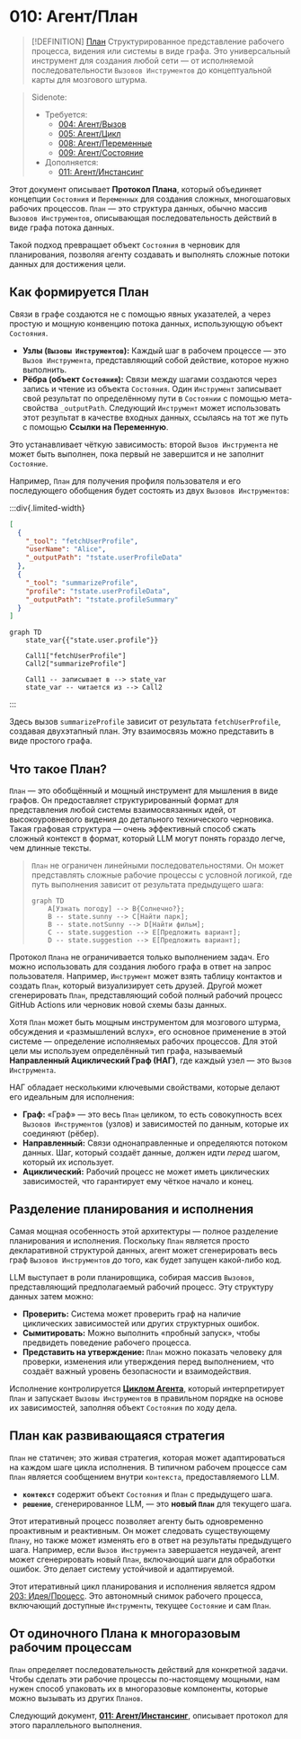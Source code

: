 # 010: Агент/План

> [!DEFINITION] [План](./000_glossary.md)
> Структурированное представление рабочего процесса, видения или системы в виде графа. Это универсальный инструмент для создания любой сети — от исполняемой последовательности `Вызовов Инструментов` до концептуальной карты для мозгового штурма.

> Sidenote:
> - Требуется:
>   - [004: Агент/Вызов](./004_agent_call.md)
>   - [005: Агент/Цикл](./005_agent_loop.md)
>   - [008: Агент/Переменные](./008_agent_variables.md)
>   - [009: Агент/Состояние](./009_agent_state.md)
> - Дополняется:
>   - [011: Агент/Инстансинг](./011_agent_instancing.md)

Этот документ описывает **Протокол Плана**, который объединяет концепции `Состояния` и `Переменных` для создания сложных, многошаговых рабочих процессов. `План` — это структура данных, обычно массив `Вызовов Инструментов`, описывающая последовательность действий в виде графа потока данных.

Такой подход превращает объект `Состояния` в черновик для планирования, позволяя агенту создавать и выполнять сложные потоки данных для достижения цели.

## Как формируется План

Связи в графе создаются не с помощью явных указателей, а через простую и мощную конвенцию потока данных, использующую объект `Состояния`.

- **Узлы (`Вызовы Инструментов`):** Каждый шаг в рабочем процессе — это `Вызов Инструмента`, представляющий собой действие, которое нужно выполнить.
- **Рёбра (объект `Состояния`):** Связи между шагами создаются через запись и чтение из объекта `Состояния`. Один `Инструмент` записывает свой результат по определённому пути в `Состоянии` с помощью мета-свойства `_outputPath`. Следующий `Инструмент` может использовать этот результат в качестве входных данных, ссылаясь на тот же путь с помощью **Ссылки на Переменную**.

Это устанавливает чёткую зависимость: второй `Вызов Инструмента` не может быть выполнен, пока первый не завершится и не заполнит `Состояние`.

Например, `План` для получения профиля пользователя и его последующего обобщения будет состоять из двух `Вызовов Инструментов`:

:::div{.limited-width}

```json
[
  {
    "_tool": "fetchUserProfile",
    "userName": "Alice",
    "_outputPath": "†state.userProfileData"
  },
  {
    "_tool": "summarizeProfile",
    "profile": "†state.userProfileData",
    "_outputPath": "†state.profileSummary"
  }
]
```

```mermaid
graph TD
    state_var{{"state.user.profile"}}

    Call1["fetchUserProfile"]
    Call2["summarizeProfile"]

    Call1 -- записывает в --> state_var
    state_var -- читается из --> Call2
```

:::

Здесь вызов `summarizeProfile` зависит от результата `fetchUserProfile`, создавая двухэтапный план. Эту взаимосвязь можно представить в виде простого графа.

## Что такое План?

`План` — это обобщённый и мощный инструмент для мышления в виде графов. Он предоставляет структурированный формат для представления любой системы взаимосвязанных идей, от высокоуровневого видения до детального технического черновика. Такая графовая структура — очень эффективный способ сжать сложный контекст в формат, который LLM могут понять гораздо легче, чем длинные тексты.

> `План` не ограничен линейными последовательностями. Он может представлять сложные рабочие процессы с условной логикой, где путь выполнения зависит от результата предыдущего шага:
> ```mermaid
> graph TD
>     A[Узнать погоду] --> B{Солнечно?};
>     B -- state.sunny --> C[Найти парк];
>     B -- state.notSunny --> D[Найти фильм];
>     C -- state.suggestion --> E[Предложить вариант];
>     D -- state.suggestion --> E[Предложить вариант];
> ```

Протокол `Плана` не ограничивается только выполнением задач. Его можно использовать для создания любого графа в ответ на запрос пользователя. Например, `Инструмент` может взять таблицу контактов и создать `План`, который визуализирует сеть друзей. Другой может сгенерировать `План`, представляющий собой полный рабочий процесс GitHub Actions или черновик новой схемы базы данных.

Хотя `План` может быть мощным инструментом для мозгового штурма, обсуждения и «размышлений вслух», его основное применение в этой системе — определение исполняемых рабочих процессов. Для этой цели мы используем определённый тип графа, называемый **Направленный Ациклический Граф (НАГ)**, где каждый узел — это `Вызов Инструмента`.

НАГ обладает несколькими ключевыми свойствами, которые делают его идеальным для исполнения:

- **Граф:** «Граф» — это весь `План` целиком, то есть совокупность всех `Вызовов Инструментов` (узлов) и зависимостей по данным, которые их соединяют (рёбер).
- **Направленный:** Связи однонаправленные и определяются потоком данных. Шаг, который создаёт данные, должен идти _перед_ шагом, который их использует.
- **Ациклический:** Рабочий процесс не может иметь циклических зависимостей, что гарантирует ему чёткое начало и конец.

## Разделение планирования и исполнения

Самая мощная особенность этой архитектуры — полное разделение планирования и исполнения. Поскольку `План` является просто декларативной структурой данных, агент может сгенерировать весь граф `Вызовов Инструментов` _до_ того, как будет запущен какой-либо код.

LLM выступает в роли планировщика, собирая массив `Вызовов`, представляющий предполагаемый рабочий процесс. Эту структуру данных затем можно:

- **Проверить:** Система может проверить граф на наличие циклических зависимостей или других структурных ошибок.
- **Сымитировать:** Можно выполнить «пробный запуск», чтобы предвидеть поведение рабочего процесса.
- **Представить на утверждение:** `План` можно показать человеку для проверки, изменения или утверждения перед выполнением, что создаёт важный уровень безопасности и взаимодействия.

Исполнение контролируется **[Циклом Агента](./005_agent_loop.md)**, который интерпретирует `План` и запускает `Вызовы Инструментов` в правильном порядке на основе их зависимостей, заполняя объект `Состояния` по ходу дела.

## План как развивающаяся стратегия

`План` не статичен; это живая стратегия, которая может адаптироваться на каждом шаге цикла исполнения. В типичном рабочем процессе сам `План` является сообщением внутри `контекста`, предоставляемого LLM.

- **`контекст`** содержит объект `Состояния` и `План` с предыдущего шага.
- **`решение`**, сгенерированное LLM, — это **новый `План`** для текущего шага.

Этот итеративный процесс позволяет агенту быть одновременно проактивным и реактивным. Он может следовать существующему `Плану`, но также может изменять его в ответ на результаты предыдущего шага. Например, если `Вызов Инструмента` завершается неудачей, агент может сгенерировать новый `План`, включающий шаги для обработки ошибок. Это делает систему устойчивой и адаптируемой.

Этот итеративный цикл планирования и исполнения является ядром [203: Идея/Процесс](./203_idea_process.md). Это автономный снимок рабочего процесса, включающий доступные `Инструменты`, текущее `Состояние` и сам `План`.

## От одиночного Плана к многоразовым рабочим процессам

`План` определяет последовательность действий для конкретной задачи. Чтобы сделать эти рабочие процессы по-настоящему мощными, нам нужен способ упаковать их в многоразовые компоненты, которые можно вызывать из других `Планов`.

Следующий документ, **[011: Агент/Инстансинг](./011_agent_instancing.md)**, описывает протокол для этого параллельного выполнения.